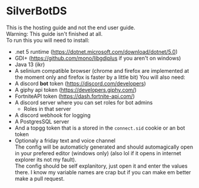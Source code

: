 # SilverBotDS
This is the hosting guide and not the end user guide.  
Warning: This guide isn't finished at all.  
To run this you will need to install:
- .net 5 runtime (https://dotnet.microsoft.com/download/dotnet/5.0)
- GDI+ (https://github.com/mono/libgdiplus if you aren't on windows)
- Java 13 (ikr)  
- A selinium compatible browser (chrome and firefox are implemented at the moment only and firefox is faster by a little bit)
You will also need:
- A discord **bot** token (https://discord.com/developers)
- A giphy api token (https://developers.giphy.com/)
- FortniteAPI token (https://dash.fortnite-api.com/)
- A discord server where you can set roles for bot admins
  - Roles in that server
- A discord webhook for logging
- A PostgresSQL server
- And a topgg token that is a stored in the `connect.sid` cookie or an bot token
- Optionaly a friday text and voice channel  
The config will be automaticly generated and should automagically open in your prefered editor (windows only) (also lol if it opens in internet explorer its not my fault).   
The config should be self explanitory, just open it and enter the values there.
I know my variable names are crap but if you can make em better make a pull request.  
